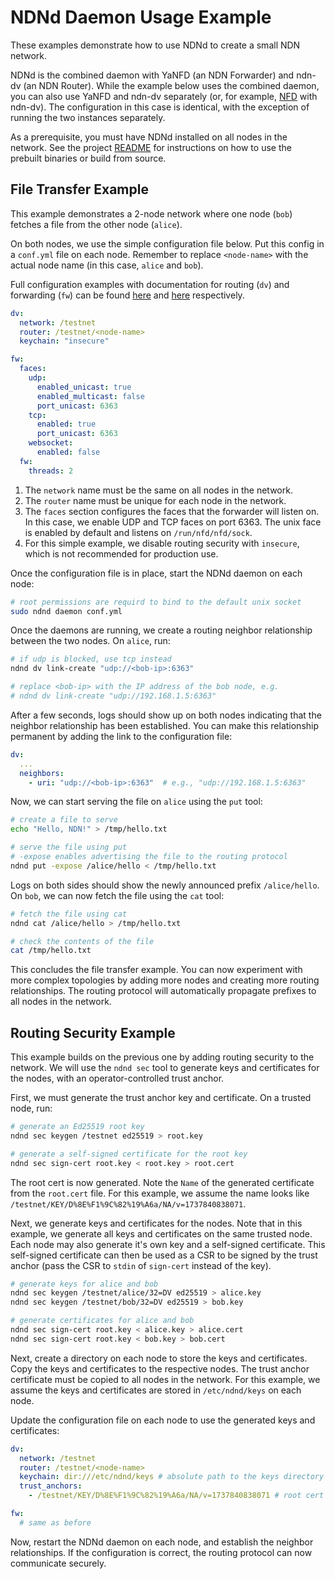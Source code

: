 # NDNd Daemon Usage Example

These examples demonstrate how to use NDNd to create a small NDN network.

NDNd is the combined daemon with YaNFD (an NDN Forwarder) and ndn-dv (an NDN Router). While the example below uses the combined daemon, you can also use YaNFD and ndn-dv separately (or, for example, [NFD](https://github.com/named-data/NFD) with ndn-dv). The configuration in this case is identical, with the exception of running the two instances separately.

As a prerequisite, you must have NDNd installed on all nodes in the network. See the project [README](https://github.com/named-data/ndnd) for instructions on how to use the prebuilt binaries or build from source.

## File Transfer Example

This example demonstrates a 2-node network where one node (`bob`) fetches a file from the other node (`alice`).

On both nodes, we use the simple configuration file below. Put this config in a `conf.yml` file on each node. Remember to replace `<node-name>` with the actual node name (in this case, `alice` and `bob`).

Full configuration examples with documentation for routing (`dv`) and forwarding (`fw`) can be found [here](../dv/dv.sample.yml) and [here](../fw/yanfd.sample.yml) respectively.

```yaml
dv:
  network: /testnet
  router: /testnet/<node-name>
  keychain: "insecure"

fw:
  faces:
    udp:
      enabled_unicast: true
      enabled_multicast: false
      port_unicast: 6363
    tcp:
      enabled: true
      port_unicast: 6363
    websocket:
      enabled: false
  fw:
    threads: 2
```

1. The `network` name must be the same on all nodes in the network.
2. The `router` name must be unique for each node in the network.
3. The `faces` section configures the faces that the forwarder will listen on. In this case, we enable UDP and TCP faces on port 6363. The unix face is enabled by default and listens on `/run/nfd/nfd/sock`.
4. For this simple example, we disable routing security with `insecure`, which is not recommended for production use.

Once the configuration file is in place, start the NDNd daemon on each node:

```sh
# root permissions are requird to bind to the default unix socket
sudo ndnd daemon conf.yml
```

Once the daemons are running, we create a routing neighbor relationship between the two nodes. On `alice`, run:

```sh
# if udp is blocked, use tcp instead
ndnd dv link-create "udp://<bob-ip>:6363"

# replace <bob-ip> with the IP address of the bob node, e.g.
# ndnd dv link-create "udp://192.168.1.5:6363"
```

After a few seconds, logs should show up on both nodes indicating that the neighbor relationship has been established.
You can make this relationship permanent by adding the link to the configuration file:

```yaml
dv:
  ...
  neighbors:
    - uri: "udp://<bob-ip>:6363"  # e.g., "udp://192.168.1.5:6363"
```

Now, we can start serving the file on `alice` using the `put` tool:

```sh
# create a file to serve
echo "Hello, NDN!" > /tmp/hello.txt

# serve the file using put
# -expose enables advertising the file to the routing protocol
ndnd put -expose /alice/hello < /tmp/hello.txt
```

Logs on both sides should show the newly announced prefix `/alice/hello`.
On `bob`, we can now fetch the file using the `cat` tool:

```sh
# fetch the file using cat
ndnd cat /alice/hello > /tmp/hello.txt

# check the contents of the file
cat /tmp/hello.txt
```

This concludes the file transfer example. You can now experiment with more complex topologies by adding more nodes and creating more routing relationships. The routing protocol will automatically propagate prefixes to all nodes in the network.

## Routing Security Example

This example builds on the previous one by adding routing security to the network. We will use the `ndnd sec` tool to generate keys and certificates for the nodes, with an operator-controlled trust anchor.

First, we must generate the trust anchor key and certificate. On a trusted node, run:

```sh
# generate an Ed25519 root key
ndnd sec keygen /testnet ed25519 > root.key

# generate a self-signed certificate for the root key
ndnd sec sign-cert root.key < root.key > root.cert
```

The root cert is now generated. Note the `Name` of the generated certificate from the `root.cert` file. For this example, we assume the name looks like `/testnet/KEY/D%8E%F1%9C%82%19%A6a/NA/v=1737840838071`.

Next, we generate keys and certificates for the nodes. Note that in this example, we generate all keys and certificates on the same trusted node. Each node may also generate it's own key and a self-signed certificate. This self-signed certificate can then be used as a CSR to be signed by the trust anchor (pass the CSR to `stdin` of `sign-cert` instead of the key).

```sh
# generate keys for alice and bob
ndnd sec keygen /testnet/alice/32=DV ed25519 > alice.key
ndnd sec keygen /testnet/bob/32=DV ed25519 > bob.key

# generate certificates for alice and bob
ndnd sec sign-cert root.key < alice.key > alice.cert
ndnd sec sign-cert root.key < bob.key > bob.cert
```

Next, create a directory on each node to store the keys and certificates.
Copy the keys and certificates to the respective nodes.
The trust anchor certificate must be copied to all nodes in the network.
For this example, we assume the keys and certificates are stored in `/etc/ndnd/keys` on each node.

Update the configuration file on each node to use the generated keys and certificates:

```yaml
dv:
  network: /testnet
  router: /testnet/<node-name>
  keychain: dir:///etc/ndnd/keys # absolute path to the keys directory
  trust_anchors:
    - /testnet/KEY/D%8E%F1%9C%82%19%A6a/NA/v=1737840838071 # root cert name

fw:
  # same as before
```

Now, restart the NDNd daemon on each node, and establish the neighbor relationships. If the configuration is correct, the routing protocol can now communicate securely.
